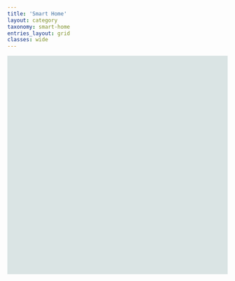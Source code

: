 ```yaml
---
title: 'Smart Home'
layout: category
taxonomy: smart-home
entries_layout: grid
classes: wide
---
```

<script src="https://unpkg.com/gojs/release/go-debug.js"></script>
<div id="diagram"
     style="width:100%; height:500px; background-color: #DAE4E4;"></div>
 <script>
     var myDiagram = new go.Diagram("diagram",
        {
        "undoManager.isEnabled": true,
        layout: new go.TreeLayout({ angle: 90, layerSpacing: 35 })
        });

        myDiagram.nodeTemplate =
        new go.Node("Horizontal",
        { background: "#44CCFF" })
        .add(new go.Picture(
            { margin: 10, width: 50, height: 50, background: "red" })
            .bind("source"))
        .add(new go.TextBlock("Default Text",
            { margin: 12, stroke: "white", font: "bold 16px sans-serif" })
            .bind("text", "name"));

        // define a Link template that routes orthogonally, with no arrowhead
        myDiagram.linkTemplate =
        new go.Link(
            // default routing is go.Link.Normal
            // default corner is 0
            { routing: go.Link.Orthogonal, corner: 5 })
            // the link path, a Shape
            .add( new go.Shape({ strokeWidth: 3, stroke: "#555" }))
            // if we wanted an arrowhead we would also add another Shape with toArrow defined:
            //.add( new go.Shape({  toArrow: "Standard", stroke: null  }))

        // it's best to declare all templates before assigning the model
        myDiagram.model = new go.TreeModel(
        [
            { key: "1",              name: "Home Assistant Blue", source: "none.png"},
            { key: "2", parent: "1", name: "deCONZ",    source: "none.png" },
            { key: "3", parent: "1", name: "MQTT",   source: "none.png" },
            { key: "4", parent: "3", name: "MiLight Hub", source: "none.png" },
            { key: "5", parent: "4", name: "MiLight Bulbs",     source: "none.png" },
            { key: "6", parent: "2", name: "Gledopto Light Bulbs", source: "none.png" },
            { key: "6", parent: "2", name: "Aqara Sensors", source: "none.png" }
        ]);
 </script>    